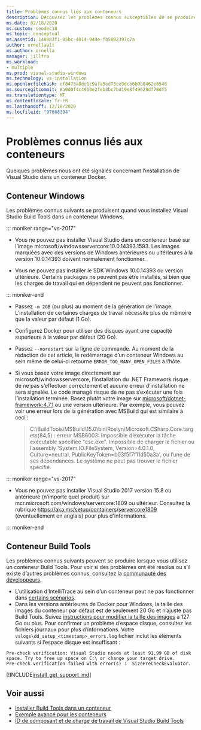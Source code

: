 ```yaml
---
title: Problèmes connus liés aux conteneurs
description: Découvrez les problèmes connus susceptibles de se produire lorsque vous installez Visual Studio Build Tools dans un conteneur Windows.
ms.date: 02/18/2020
ms.custom: seodec18
ms.topic: conceptual
ms.assetid: 140083f1-05bc-4014-949e-fb5802397c7a
author: ornellaalt
ms.author: ornella
manager: jillfra
ms.workload:
- multiple
ms.prod: visual-studio-windows
ms.technology: vs-installation
ms.openlocfilehash: cf8473a8de1c9afa5ed73ce9dcb6b9b8462e6548
ms.sourcegitcommit: 8a0d0f4c4910e2feb3bc7bd19e8f49629df78df5
ms.translationtype: MT
ms.contentlocale: fr-FR
ms.lasthandoff: 12/18/2020
ms.locfileid: "97668394"
---
```

# <a name="known-issues-for-containers"></a>Problèmes connus liés aux conteneurs

Quelques problèmes nous ont été signalés concernant l’installation de Visual Studio dans un conteneur Docker.

## <a name="windows-container"></a>Conteneur Windows

Les problèmes connus suivants se produisent quand vous installez Visual Studio Build Tools dans un conteneur Windows.

::: moniker range="vs-2017"

* Vous ne pouvez pas installer Visual Studio dans un conteneur basé sur l’image microsoft/windowsservercore:10.0.14393.1593. Les images marquées avec des versions de Windows antérieures ou ultérieures à la version 10.0.14393 doivent normalement fonctionner.

* Vous ne pouvez pas installer le SDK Windows 10.0.14393 ou version ultérieure. Certains packages ne peuvent pas être installés, si bien que les charges de travail qui en dépendent ne peuvent pas fonctionner.

::: moniker-end

* Passez `-m 2GB` (ou plus) au moment de la génération de l’image. L’installation de certaines charges de travail nécessite plus de mémoire que la valeur par défaut (1 Go).
* Configurez Docker pour utiliser des disques ayant une capacité supérieure à la valeur par défaut (20 Go).
* Passez `--norestart` sur la ligne de commande. Au moment de la rédaction de cet article, le redémarrage d’un conteneur Windows au sein même de celui-ci retourne `ERROR_TOO_MANY_OPEN_FILES` à l’hôte.
* Si vous basez votre image directement sur microsoft/windowsservercore, l’installation du .NET Framework risque de ne pas s’effectuer correctement et aucune erreur d’installation ne sera signalée. Le code managé risque de ne pas s’exécuter une fois l’installation terminée. Basez plutôt votre image sur [microsoft/dotnet-framework:4.7.1](https://hub.docker.com/r/microsoft/dotnet-framework) ou une version ultérieure. Par exemple, vous pouvez voir une erreur lors de la génération avec MSBuild qui est similaire à ceci :

  > C:\BuildTools\MSBuild\15.0\bin\Roslyn\Microsoft.CSharp.Core.targets(84,5) : erreur MSB6003: Impossible d’exécuter la tâche exécutable spécifiée "csc.exe". Impossible de charger le fichier ou l’assembly 'System.IO.FileSystem, Version=4.0.1.0, Culture=neutral, PublicKeyToken=b03f5f7f11d50a3a', ou l’une de ses dépendances. Le système ne peut pas trouver le fichier spécifié.

::: moniker range="vs-2017"

* Vous ne pouvez pas installer Visual Studio 2017 version 15.8 ou antérieure (n’importe quel produit) sur mcr.microsoft.com/windows/servercore:1809 ou ultérieur. Consultez la rubrique https://aka.ms/setup/containers/servercore1809 (éventuellement en anglais) pour plus d'informations.

::: moniker-end

## <a name="build-tools-container"></a>Conteneur Build Tools

Les problèmes connus suivants peuvent se produire lorsque vous utilisez un conteneur Build Tools. Pour voir si des problèmes ont été résolus ou s’il existe d’autres problèmes connus, consultez la [communauté des développeurs](https://aka.ms/feedback/suggest?space=8).

* L’utilisation d’IntelliTrace au sein d’un conteneur peut ne pas fonctionner dans [certains scénarios](https://github.com/Microsoft/vstest/issues/940).
* Dans les versions antérieures de Docker pour Windows, la taille des images du conteneur par défaut est de seulement 20 Go et n’ajuste pas Build Tools. Suivez [instructions pour modifier la taille des images](/virtualization/windowscontainers/manage-containers/container-storage#storage-limits) à 127 Go ou plus.
Pour confirmer un problème d’espace disque, consultez les fichiers journaux pour plus d’informations. Votre `vslogs\dd_setup_<timestamp>_errors.log` fichier inclut les éléments suivants si l’espace disque est insuffisant : 
```
Pre-check verification: Visual Studio needs at least 91.99 GB of disk space. Try to free up space on C:\ or change your target drive.
Pre-check verification failed with error(s) :  SizePreCheckEvaluator.
```
[!INCLUDE[install_get_support_md](includes/install_get_support_md.md)]

## <a name="see-also"></a>Voir aussi

* [Installer Build Tools dans un conteneur](build-tools-container.md)
* [Exemple avancé pour les conteneurs](advanced-build-tools-container.md)
* [ID de composant et de charge de travail de Visual Studio Build Tools](workload-component-id-vs-build-tools.md)
